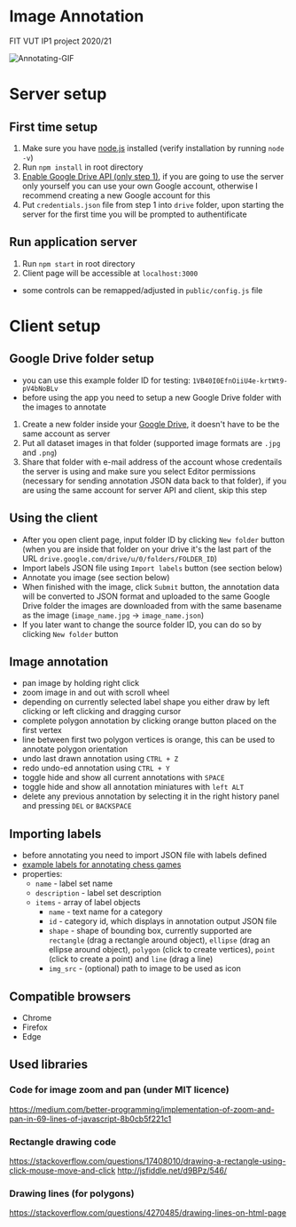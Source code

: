 # Image Annotation
FIT VUT IP1 project 2020/21

![Annotating-GIF](https://s8.gifyu.com/images/ezgif-4-2084a73dd6ea.gif)

# Server setup
## First time setup
1. Make sure you have [node.js](https://nodejs.org/) installed (verify installation by running `node -v`)
2. Run `npm install` in root directory
3. [Enable Google Drive API (only step 1)](https://developers.google.com/drive/api/v3/quickstart/nodejs#step_1_turn_on_the), if you are going to use the server only yourself you can use your own Google account, otherwise I recommend creating a new Google account for this
4. Put `credentials.json` file from step 1 into `drive` folder, upon starting the server for the first time you will be prompted to authentificate

## Run application server
1. Run `npm start` in root directory
2. Client page will be accessible at `localhost:3000`
- some controls can be remapped/adjusted in `public/config.js` file


# Client setup
## Google Drive folder setup
- you can use this example folder ID for testing: `1VB40I0EfnOiiU4e-krtWt9-pV4bNoBLv`
- before using the app you need to setup a new Google Drive folder with the images to annotate
1. Create a new folder inside your [Google Drive](https://drive.google.com/), it doesn't have to be the same account as server
2. Put all dataset images in that folder (supported image formats are `.jpg` and `.png`)
3. Share that folder with e-mail address of the account whose credentails the server is using and make sure you select Editor permissions (necessary for sending annotation JSON data back to that folder), if you are using the same account for server API and client, skip this step

## Using the client
- After you open client page, input folder ID by clicking `New folder` button (when you are inside that folder on your drive it's the last part of the URL `drive.google.com/drive/u/0/folders/FOLDER_ID`)
- Import labels JSON file using `Import labels` button (see section below)
- Annotate you image (see section below)
- When finished with the image, click `Submit` button, the annotation data will be converted to JSON format and uploaded to the same Google Drive folder the images are downloaded from with the same basename as the image (`image_name.jpg` -> `image_name.json`)
- If you later want to change the source folder ID, you can do so by clicking `New folder` button

## Image annotation
- pan image by holding right click
- zoom image in and out with scroll wheel
- depending on currently selected label shape you either draw by left clicking or left clicking and dragging cursor
- complete polygon annotation by clicking orange button placed on the first vertex
- line between first two polygon vertices is orange, this can be used to annotate polygon orientation
- undo last drawn annotation using `CTRL + Z`
- redo undo-ed annotation using `CTRL + Y`
- toggle hide and show all current annotations with `SPACE`
- toggle hide and show all annotation miniatures with `left ALT`
- delete any previous annotation by selecting it in the right history panel and pressing `DEL` or `BACKSPACE`

## Importing labels
- before annotating you need to import JSON file with labels defined
- [example labels for annotating chess games](https://gist.github.com/leSamo/61cf20bddfdac5a31e296a5ea129434d)
- properties:
    - `name` - label set name
    - `description` - label set description
    - `items` - array of label objects
        - `name` - text name for a category
        - `id` - category id, which displays in annotation output JSON file
        - `shape` - shape of bounding box, currently supported are `rectangle` (drag a rectangle around object), `ellipse` (drag an ellipse around object), `polygon` (click to create vertices), `point` (click to create a point) and `line` (drag a line)
        - `img_src` - (optional) path to image to be used as icon


## Compatible browsers
- Chrome 
- Firefox
- Edge


## Used libraries
### Code for image zoom and pan (under MIT licence)
https://medium.com/better-programming/implementation-of-zoom-and-pan-in-69-lines-of-javascript-8b0cb5f221c1

### Rectangle drawing code
https://stackoverflow.com/questions/17408010/drawing-a-rectangle-using-click-mouse-move-and-click
http://jsfiddle.net/d9BPz/546/

### Drawing lines (for polygons)
https://stackoverflow.com/questions/4270485/drawing-lines-on-html-page